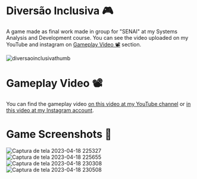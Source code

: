 # Diversão Inclusiva 🎮

A game made as final work made in group for "SENAI" at my Systems Analysis and Development course.
You can see the video uploaded on my YouTube and instagram on [Gameplay Video 📽️](#gameplay-video-%EF%B8%8F) section.

![diversaoinclusivathumb](https://github.com/monambike/diversaoinclusiva_construct/assets/35270174/a31bdb99-ae38-4962-a36a-750cf326bb10)

# Gameplay Video 📽️

You can find the gameplay video [on this video at my YouTube channel](https://www.youtube.com/watch?v=49rcFSyEFk0) or [in this video at my Instagram account](https://www.instagram.com/monambike_portfolio).

# Game Screenshots 📸

![Captura de tela 2023-04-18 225327](https://github.com/monambike/diversaoinclusiva_construct/assets/35270174/a6b5ac50-c796-4f62-acc8-faae3a96907d)
![Captura de tela 2023-04-18 225655](https://github.com/monambike/diversaoinclusiva_construct/assets/35270174/a973cd3c-ef2e-4cb2-ae00-cb7690f09df6)
![Captura de tela 2023-04-18 230308](https://github.com/monambike/diversaoinclusiva_construct/assets/35270174/3680d03a-507f-4fd9-a6e8-49e800d39b22)
![Captura de tela 2023-04-18 230508](https://github.com/monambike/diversaoinclusiva_construct/assets/35270174/73f76790-76ed-4ad7-a24e-a6d68dedc176)
